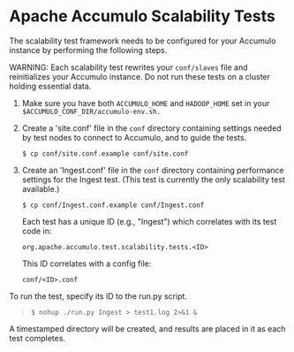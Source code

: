 Apache Accumulo Scalability Tests
=================================

The scalability test framework needs to be configured for your Accumulo
instance by performing the following steps.

WARNING: Each scalability test rewrites your `conf/slaves` file and reinitializes
your Accumulo instance. Do not run these tests on a cluster holding essential
data.

1.  Make sure you have both `ACCUMULO_HOME` and `HADOOP_HOME` set in your
    `$ACCUMULO_CONF_DIR/accumulo-env.sh.`

2.  Create a 'site.conf' file in the `conf` directory containing settings
    needed by test nodes to connect to Accumulo, and to guide the tests.

    `$ cp conf/site.conf.example conf/site.conf`

3.  Create an 'Ingest.conf' file in the `conf` directory containing performance
    settings for the Ingest test. (This test is currently the only scalability
    test available.)

    `$ cp conf/Ingest.conf.example conf/Ingest.conf`

    Each test has a unique ID (e.g., "Ingest") which correlates with its test
    code in:

    `org.apache.accumulo.test.scalability.tests.<ID>`

    This ID correlates with a config file:

    `conf/<ID>.conf`

To run the test, specify its ID to the run.py script.

> `$ nohup ./run.py Ingest > test1.log 2>&1 &`

A timestamped directory will be created, and results are placed in it as each
test completes.

